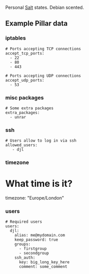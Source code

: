Personal [Salt](http://saltstack.org/) states. Debian scented.


Example Pillar data
-------------------

### iptables

    # Ports accepting TCP connections
    accept_tcp_ports:
      - 22
      - 80
      - 443

    # Ports accepting UDP connections
    accept_udp_ports:
      - 53


### misc packages

    # Some extra packages
    extra_packages:
      - unrar


### ssh

    # Users allow to log in via ssh
    allowed_users:
       - djl


### timezone

   # What time is it?
   timezone: "Europe/London"


### users

    # Required users
    users:
      djl:
        alias: me@mydomain.com
        keep_password: true
        groups:
          - firstgroup
          - secondgroup
        ssh_auth:
          key: big_long_key_here
          comment: some_comment
